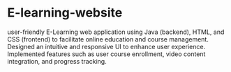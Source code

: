 # E-learning-website
user-friendly E-Learning web application using Java (backend), HTML, and CSS (frontend) to facilitate online education and course management. Designed an intuitive and responsive UI to enhance user experience. Implemented features such as user course enrollment, video content integration, and progress tracking.
